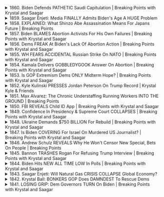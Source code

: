 <details>
<summary>1860. Biden Defends PATHETIC Saudi Capitulation | Breaking Points with Krystal and Saagar</summary><br>

<a href="https://www.youtube.com/watch?v=M3I0yI16rwU" target="_blank">
    <img src="https://img.youtube.com/vi/M3I0yI16rwU/maxresdefault.jpg" 
        alt="[Youtube]" width="200">
</a>

# Biden Defends PATHETIC Saudi Capitulation | Breaking Points with Krystal and Saagar


</details>

<details>
<summary>1859. Saagar Enjeti: Media FINALLY Admits Biden's Age A HUGE Problem</summary><br>

<a href="https://www.youtube.com/watch?v=Xe7jlGnUD6Q" target="_blank">
    <img src="https://img.youtube.com/vi/Xe7jlGnUD6Q/maxresdefault.jpg" 
        alt="[Youtube]" width="200">
</a>

# Saagar Enjeti: Media FINALLY Admits Biden's Age A HUGE Problem


</details>

<details>
<summary>1858. EXPLAINED: What Shinzo Abe Assassination Means For Japans Future | Breaking Points</summary><br>

<a href="https://www.youtube.com/watch?v=DFE8JJb0jKM" target="_blank">
    <img src="https://img.youtube.com/vi/DFE8JJb0jKM/maxresdefault.jpg" 
        alt="[Youtube]" width="200">
</a>

# EXPLAINED: What Shinzo Abe Assassination Means For Japans Future | Breaking Points


</details>

<details>
<summary>1857. Biden BLAMES Abortion Activists For His Own Failures | Breaking Points with Krystal and Saagar</summary><br>

<a href="https://www.youtube.com/watch?v=PP8OllY8E2g" target="_blank">
    <img src="https://img.youtube.com/vi/PP8OllY8E2g/maxresdefault.jpg" 
        alt="[Youtube]" width="200">
</a>

# Biden BLAMES Abortion Activists For His Own Failures | Breaking Points with Krystal and Saagar


</details>

<details>
<summary>1856. Dems FREAK At Biden's Lack Of Abortion Action | Breaking Points with Krystal and Saagar</summary><br>

<a href="https://www.youtube.com/watch?v=qc6IMi6623Y" target="_blank">
    <img src="https://img.youtube.com/vi/qc6IMi6623Y/maxresdefault.jpg" 
        alt="[Youtube]" width="200">
</a>

# Dems FREAK At Biden's Lack Of Abortion Action | Breaking Points with Krystal and Saagar


</details>

<details>
<summary>1855. WH FEARS ACCIDENTAL Russian Strike On NATO | Breaking Points with Krystal and Saagar</summary><br>

<a href="https://www.youtube.com/watch?v=NbPAWqSgXzQ" target="_blank">
    <img src="https://img.youtube.com/vi/NbPAWqSgXzQ/maxresdefault.jpg" 
        alt="[Youtube]" width="200">
</a>

# WH FEARS ACCIDENTAL Russian Strike On NATO | Breaking Points with Krystal and Saagar


</details>

<details>
<summary>1854. Kamala Delivers GOBBLEDYGOOK Answer On Abortion | Breaking Points with Krystal and Saagar</summary><br>

<a href="https://www.youtube.com/watch?v=0WMVUh0_mZM" target="_blank">
    <img src="https://img.youtube.com/vi/0WMVUh0_mZM/maxresdefault.jpg" 
        alt="[Youtube]" width="200">
</a>

# Kamala Delivers GOBBLEDYGOOK Answer On Abortion | Breaking Points with Krystal and Saagar


</details>

<details>
<summary>1853. Is GOP Extremism Dems ONLY Midterm Hope? | Breaking Points with Krystal and Saagar</summary><br>

<a href="https://www.youtube.com/watch?v=lBoOtrXN8sM" target="_blank">
    <img src="https://img.youtube.com/vi/lBoOtrXN8sM/maxresdefault.jpg" 
        alt="[Youtube]" width="200">
</a>

# Is GOP Extremism Dems ONLY Midterm Hope? | Breaking Points with Krystal and Saagar


</details>

<details>
<summary>1852. Kyle Kulinski PRESSES Jordan Peterson On Trump Record | Krystal Kyle & Friends</summary><br>

<a href="https://www.youtube.com/watch?v=BmAcnUDCKgc" target="_blank">
    <img src="https://img.youtube.com/vi/BmAcnUDCKgc/maxresdefault.jpg" 
        alt="[Youtube]" width="200">
</a>

# Kyle Kulinski PRESSES Jordan Peterson On Trump Record | Krystal Kyle & Friends


</details>

<details>
<summary>1851. Max Alvarez: The Chronic Understaffing Running Workers INTO THE GROUND | Breaking Points</summary><br>

<a href="https://www.youtube.com/watch?v=xnfmdQoMPWE" target="_blank">
    <img src="https://img.youtube.com/vi/xnfmdQoMPWE/maxresdefault.jpg" 
        alt="[Youtube]" width="200">
</a>

# Max Alvarez: The Chronic Understaffing Running Workers INTO THE GROUND | Breaking Points


</details>

<details>
<summary>1850. FBI REVEALS Child ID App | Breaking Points with Krystal and Saagar</summary><br>

<a href="https://www.youtube.com/watch?v=tvg-IrBcsbY" target="_blank">
    <img src="https://img.youtube.com/vi/tvg-IrBcsbY/maxresdefault.jpg" 
        alt="[Youtube]" width="200">
</a>

# FBI REVEALS Child ID App | Breaking Points with Krystal and Saagar


</details>

<details>
<summary>1849. Confidence In Presidency & Supreme Court COLLAPSES | Breaking Points with Krystal and Saagar</summary><br>

<a href="https://www.youtube.com/watch?v=05Cqz9V1Nhc" target="_blank">
    <img src="https://img.youtube.com/vi/05Cqz9V1Nhc/maxresdefault.jpg" 
        alt="[Youtube]" width="200">
</a>

# Confidence In Presidency & Supreme Court COLLAPSES | Breaking Points with Krystal and Saagar


</details>

<details>
<summary>1848. Ukraine Demands $750 BILLION For Rebuild | Breaking Points with Krystal and Saagar</summary><br>

<a href="https://www.youtube.com/watch?v=WYlutc3BOm0" target="_blank">
    <img src="https://img.youtube.com/vi/WYlutc3BOm0/maxresdefault.jpg" 
        alt="[Youtube]" width="200">
</a>

# Ukraine Demands $750 BILLION For Rebuild | Breaking Points with Krystal and Saagar


</details>

<details>
<summary>1847. Is Biden COVERING For Israel On Murdered US Journalist? | Breaking Points with Krystal and Saagar</summary><br>

<a href="https://www.youtube.com/watch?v=MqXrwdw4xjg" target="_blank">
    <img src="https://img.youtube.com/vi/MqXrwdw4xjg/maxresdefault.jpg" 
        alt="[Youtube]" width="200">
</a>

# Is Biden COVERING For Israel On Murdered US Journalist? | Breaking Points with Krystal and Saagar


</details>

<details>
<summary>1846. Andrew Schulz REVEALS Why He Won't Censor New Special, Bets On People | Breaking Points</summary><br>

<a href="https://www.youtube.com/watch?v=Bb1GjspMZhQ" target="_blank">
    <img src="https://img.youtube.com/vi/Bb1GjspMZhQ/maxresdefault.jpg" 
        alt="[Youtube]" width="200">
</a>

# Andrew Schulz REVEALS Why He Won't Censor New Special, Bets On People | Breaking Points


</details>

<details>
<summary>1845. Bannon TRASHES Rogan For Refusing Trump Interview | Breaking Points with Krystal and Saagar</summary><br>

<a href="https://www.youtube.com/watch?v=yP0HvZeS6PU" target="_blank">
    <img src="https://img.youtube.com/vi/yP0HvZeS6PU/maxresdefault.jpg" 
        alt="[Youtube]" width="200">
</a>

# Bannon TRASHES Rogan For Refusing Trump Interview | Breaking Points with Krystal and Saagar


</details>

<details>
<summary>1844. Biden Hits NEW ALL TIME LOW In Polls | Breaking Points with Krystal and Saagar</summary><br>

<a href="https://www.youtube.com/watch?v=yHios38Xheg" target="_blank">
    <img src="https://img.youtube.com/vi/yHios38Xheg/maxresdefault.jpg" 
        alt="[Youtube]" width="200">
</a>

# Biden Hits NEW ALL TIME LOW In Polls | Breaking Points with Krystal and Saagar


</details>

<details>
<summary>1843. Saagar Enjeti: Will Natural Gas CRISIS COLLAPSE Global Economy?</summary><br>

<a href="https://www.youtube.com/watch?v=tL5kw62uU9k" target="_blank">
    <img src="https://img.youtube.com/vi/tL5kw62uU9k/maxresdefault.jpg" 
        alt="[Youtube]" width="200">
</a>

# Saagar Enjeti: Will Natural Gas CRISIS COLLAPSE Global Economy?


</details>

<details>
<summary>1842. Krystal Ball: BONKERS GOP Does DAMNDEST To Rescue Dems</summary><br>

<a href="https://www.youtube.com/watch?v=XC2GsItmGnw" target="_blank">
    <img src="https://img.youtube.com/vi/XC2GsItmGnw/maxresdefault.jpg" 
        alt="[Youtube]" width="200">
</a>

# Krystal Ball: BONKERS GOP Does DAMNDEST To Rescue Dems


</details>

<details>
<summary>1841. LOSING GRIP: Dem Governors TURN On Biden | Breaking Points with Krystal and Saagar</summary><br>

<a href="https://www.youtube.com/watch?v=V5w05T1rz0M" target="_blank">
    <img src="https://img.youtube.com/vi/V5w05T1rz0M/maxresdefault.jpg" 
        alt="[Youtube]" width="200">
</a>

# LOSING GRIP: Dem Governors TURN On Biden | Breaking Points with Krystal and Saagar


</details>

